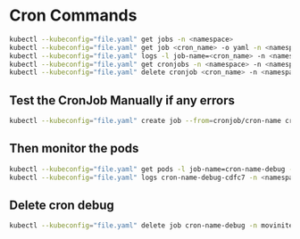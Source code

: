 # Cron Commands

```sh
kubectl --kubeconfig="file.yaml" get jobs -n <namespace>
kubectl --kubeconfig="file.yaml" get job <cron_name> -o yaml -n <namespace>
kubectl --kubeconfig="file.yaml" logs -l job-name=<cron_name> -n <namespace>
kubectl --kubeconfig="file.yaml" get cronjobs -n <namespace> -n <namespace>
kubectl --kubeconfig="file.yaml" delete cronjob <cron_name> -n <namespace>
```

## Test the CronJob Manually if any errors

```sh
kubectl --kubeconfig="file.yaml" create job --from=cronjob/cron-name cron-name-debug -n <namespace>
```

## Then monitor the pods

```sh
kubectl --kubeconfig="file.yaml" get pods -l job-name=cron-name-debug -n <namespace>
kubectl --kubeconfig="file.yaml" logs cron-name-debug-cdfc7 -n <namespace>
```

## Delete cron debug

```sh
kubectl --kubeconfig="file.yaml" delete job cron-name-debug -n movinite
```
